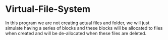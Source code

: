 # Virtual-File-System
In this program we are not creating actual files and folder, we will just simulate having a series of blocks and these blocks will be allocated to files when created and will be de-allocated when these files are deleted.
